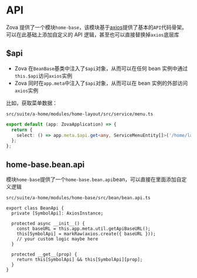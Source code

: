 # API

Zova 提供了一个模块`home-base`，该模块基于[axios](https://axios-http.com)提供了基本的`API`代码骨架。可以在此基础上添加自定义的 API 逻辑，甚至也可以直接替换掉`axios`底层库

## $api

- Zova 在`BeanBase`基类中注入了`$api`对象，从而可以在任何 bean 实例中通过`this.$api`访问`axios`实例
- Zova 同时在`app.meta`中注入了`$api`对象，从而可以在 bean 实例的外部访问`axios`实例

比如，获取菜单数据：

`src/suite/a-home/modules/home-layout/src/service/menu.ts`

```typescript
export default (app: ZovaApplication) => {
  return {
    select: () => app.meta.$api.get<any, ServiceMenuEntity[]>('/home/layout/menu/select'),
  };
};
```

## home-base.bean.api

模块`home-base`提供了一个`home-base.bean.api`bean，可以直接在里面添加自定义逻辑

`src/suite/a-home/modules/home-base/src/bean/bean.api.ts`

```typescript{7}
export class BeanApi {
  private [SymbolApi]: AxiosInstance;

  protected async __init__() {
    const baseURL = this.app.meta.util.getApiBaseURL();
    this[SymbolApi] = markRaw(axios.create({ baseURL }));
    // your custom logic maybe here
  }

  protected __get__(prop) {
    return this[SymbolApi] && this[SymbolApi][prop];
  }
}
```
